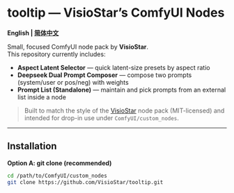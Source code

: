 # tooltip — VisioStar’s ComfyUI Nodes

**English | [简体中文](#简体中文)**

Small, focused ComfyUI node pack by **VisioStar**.  
This repository currently includes:

- **Aspect Latent Selector** — quick latent-size presets by aspect ratio
- **Deepseek Dual Prompt Composer** — compose two prompts (system/user or pos/neg) with weights
- **Prompt List (Standalone)** — maintain and pick prompts from an external list inside a node

> Built to match the style of the [VisioStar](https://github.com/VisioStar/VisioStar) node pack (MIT-licensed) and intended for drop-in use under `ComfyUI/custom_nodes`.  

---

## Installation

**Option A: git clone (recommended)**

```bash
cd /path/to/ComfyUI/custom_nodes
git clone https://github.com/VisioStar/tooltip.git
